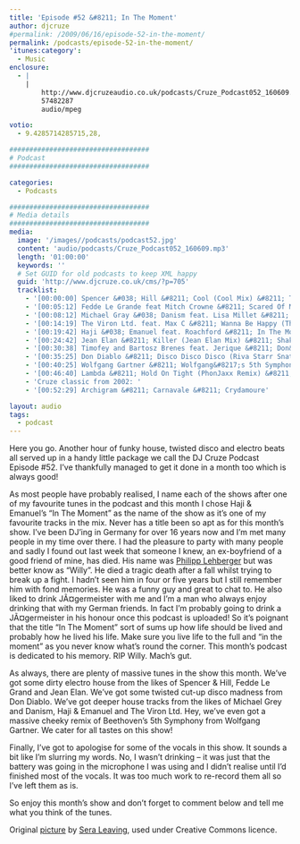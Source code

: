 ```yaml
---
title: 'Episode #52 &#8211; In The Moment'
author: djcruze
#permalink: /2009/06/16/episode-52-in-the-moment/
permalink: /podcasts/episode-52-in-the-moment/
'itunes:category':
  - Music
enclosure:
  - |
    |
        http://www.djcruzeaudio.co.uk/podcasts/Cruze_Podcast052_160609.mp3
        57482287
        audio/mpeg

votio:
  - 9.4285714285715,28,

###################################
# Podcast
###################################

categories:
  - Podcasts

###################################
# Media details
###################################
media:
  image: '/images//podcasts/podcast52.jpg'
  content: 'audio/podcasts/Cruze_Podcast052_160609.mp3'
  length: '01:00:00'
  keywords: ''
  # Set GUID for old podcasts to keep XML happy
  guid: 'http://www.djcruze.co.uk/cms/?p=705'
  tracklist:
    - '[00:00:00] Spencer &#038; Hill &#8211; Cool (Cool Mix) &#8211; Tiger Records'
    - '[00:05:12] Fedde Le Grande feat Mitch Crowne &#8211; Scared Of Me (Extended Mix) &#8211; Flamingo Recordings'
    - '[00:08:12] Michael Gray &#038; Danism feat. Lisa Millet &#8211; Say Yes (Original Mix) &#8211; Defected'
    - '[00:14:19] The Viron Ltd. feat. Max C &#8211; Wanna Be Happy (Thomas Gold Remix) &#8211; Milk &#038; Sugar'
    - '[00:19:42] Haji &#038; Emanuel feat. Roachford &#8211; In The Moment (DBN Remix) &#8211; Big Love'
    - '[00:24:42] Jean Elan &#8211; Killer (Jean Elan Mix) &#8211; Shake Me Please!'
    - '[00:30:38] Timofey and Bartosz Brenes feat. Jerique &#8211; Don&#8217;t You Know (Club Mix) &#8211; Vector Records'
    - '[00:35:25] Don Diablo &#8211; Disco Disco Disco (Riva Starr Snatch Remix) &#8211; Sellout Sessions'
    - '[00:40:25] Wolfgang Gartner &#8211; Wolfgang&#8217;s 5th Symphony (Original Mix) &#8211; Kindergarten'
    - '[00:46:40] Lambda &#8211; Hold On Tight (PhonJaxx Remix) &#8211; Black Plastic'
    - 'Cruze classic from 2002: '
    - '[00:52:29] Archigram &#8211; Carnavale &#8211; Crydamoure'

layout: audio
tags:
  - podcast
---
```


Here you go. Another hour of funky house, twisted disco and electro beats all served up in a handy little package we call the DJ Cruze Podcast Episode #52. I&#8217;ve thankfully managed to get it done in a month too which is always good!

As most people have probably realised, I name each of the shows after one of my favourite tunes in the podcast and this month I chose Haji &#038; Emanuel&#8217;s &#8220;In The Moment&#8221; as the name of the show as it&#8217;s one of my favourite tracks in the mix. Never has a title been so apt as for this month&#8217;s show. I&#8217;ve been DJ&#8217;ing in Germany for over 16 years now and I&#8217;m met many people in my time over there. I had the pleasure to party with many people and sadly I found out last week that someone I knew, an ex-boyfriend of a good friend of mine, has died. His name was [Philipp Lehberger][2] but was better know as &#8220;Willy&#8221;. He died a tragic death after a fall whilst trying to break up a fight. I hadn&#8217;t seen him in four or five years but I still remember him with fond memories. He was a funny guy and great to chat to. He also liked to drink JÃ¤germeister with me and I&#8217;m a man who always enjoy drinking that with my German friends. In fact I&#8217;m probably going to drink a JÃ¤germeister in his honour once this podcast is uploaded! So it&#8217;s poignant that the title &#8220;In The Moment&#8221; sort of sums up how life should be lived and probably how he lived his life. Make sure you live life to the full and &#8220;in the moment&#8221; as you never know what&#8217;s round the corner. This month&#8217;s podcast is dedicated to his memory. RIP Willy. Mach&#8217;s gut.

As always, there are plenty of massive tunes in the show this month. We&#8217;ve got some dirty electro house from the likes of Spencer &#038; Hill, Fedde Le Grand and Jean Elan. We&#8217;ve got some twisted cut-up disco madness from Don Diablo. We&#8217;ve got deeper house tracks from the likes of Michael Grey and Danism, Haji &#038; Emanuel and The Viron Ltd. Hey, we&#8217;ve even got a massive cheeky remix of Beethoven&#8217;s 5th Symphony from Wolfgang Gartner. We cater for all tastes on this show!

Finally, I&#8217;ve got to apologise for some of the vocals in this show. It sounds a bit like I&#8217;m slurring my words. No, I wasn&#8217;t drinking &#8211; it was just that the battery was going in the microphone I was using and I didn&#8217;t realise until I&#8217;d finished most of the vocals. It was too much work to re-record them all so I&#8217;ve left them as is.

So enjoy this month&#8217;s show and don&#8217;t forget to comment below and tell me what you think of the tunes.

Original [picture][5] by [Sera Leaving][6], used under Creative Commons licence.

[1]: http://www.djcruze.co.uk/cms/wp-content/uploads/2009/06/podcast52.jpg
[2]: http://www.philipp-lehberger.de/
[3]: http://www.djcruze.co.uk/cms/wp-content/DownloadButton.gif
[4]: http://www.djcruzeaudio.co.uk/podcasts/Cruze_Podcast052_160609.mp3
[5]: http://www.flickr.com/photos/sera_leaving/3612961678/
[6]: http://www.flickr.com/photos/sera_leaving/
